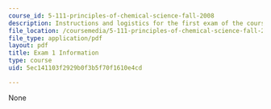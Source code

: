 ```yaml
---
course_id: 5-111-principles-of-chemical-science-fall-2008
description: Instructions and logistics for the first exam of the course.
file_location: /coursemedia/5-111-principles-of-chemical-science-fall-2008/5ec141103f2929b0f3b5f70f1610e4cd_exam1info.pdf
file_type: application/pdf
layout: pdf
title: Exam 1 Information
type: course
uid: 5ec141103f2929b0f3b5f70f1610e4cd

---
```

None
